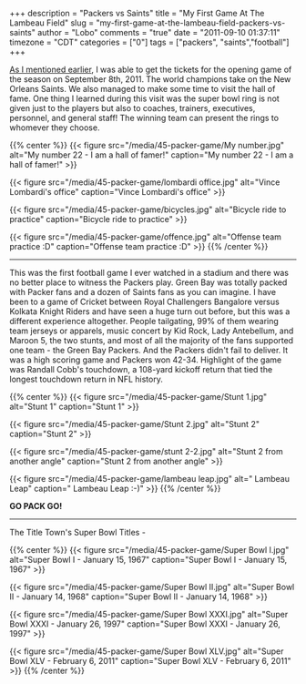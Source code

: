 +++
description = "Packers vs Saints"
title = "My First Game At The Lambeau Field"
slug = "my-first-game-at-the-lambeau-field-packers-vs-saints"
author = "Lobo"
comments = "true"
date = "2011-09-10 01:37:11"
timezone = "CDT"
categories = ["0"]
tags = ["packers", "saints","football"]
+++

[As I mentioned earlier](/blog/a-visit-to-the-frozen-tundra-lambeau-field/), I was able to get the tickets for the opening game of the season on September 8th, 2011. The world champions take on the New Orleans Saints. We also managed to make some time to visit the hall of fame. One thing I learned during this visit was the super bowl ring is not given just to the players but also to coaches, trainers, executives, personnel, and general staff! The winning team can present the rings to whomever they choose.

{{% center %}}
{{< figure src="/media/45-packer-game/My number.jpg" alt="My number 22 - I am a hall of famer!" caption="My number 22 - I am a hall of famer!" >}}

{{< figure src="/media/45-packer-game/lombardi office.jpg" alt="Vince Lombardi's office" caption="Vince Lombardi's office" >}}

{{< figure src="/media/45-packer-game/bicycles.jpg" alt="Bicycle ride to practice" caption="Bicycle ride to practice" >}}

{{< figure src="/media/45-packer-game/offence.jpg" alt="Offense team practice :D" caption="Offense team practice :D" >}}
{{% /center %}}

---

This was the first football game I ever watched in a stadium and there was no better place to witness the Packers play. Green Bay was totally packed with Packer fans and a dozen of Saints fans as you can imagine. I have been to a game of Cricket between Royal Challengers Bangalore versus Kolkata Knight Riders and have seen a huge turn out before, but this was a different experience altogether. People tailgating, 99% of them wearing team jerseys or apparels, music concert by Kid Rock, Lady Antebellum, and Maroon 5, the two stunts, and most of all the majority of the fans supported one team - the Green Bay Packers. And the Packers didn't fail to deliver. It was a high scoring game and Packers won 42-34. Highlight of the game was Randall Cobb's touchdown, a 108-yard kickoff return that tied the longest touchdown return in NFL history.

{{% center %}}
{{< figure src="/media/45-packer-game/Stunt 1.jpg" alt="Stunt 1" caption="Stunt 1" >}}

{{< figure src="/media/45-packer-game/Stunt 2.jpg" alt="Stunt 2" caption="Stunt 2" >}}

{{< figure src="/media/45-packer-game/stunt 2-2.jpg" alt="Stunt 2 from another angle" caption="Stunt 2 from another angle" >}}

{{< figure src="/media/45-packer-game/lambeau leap.jpg" alt=" Lambeau Leap" caption=" Lambeau Leap :-)" >}}
{{% /center %}}

**GO PACK GO!**


---

The Title Town's Super Bowl Titles -

{{% center %}}
{{< figure src="/media/45-packer-game/Super Bowl I.jpg" alt="Super Bowl I - January 15, 1967" caption="Super Bowl I - January 15, 1967" >}}

{{< figure src="/media/45-packer-game/Super Bowl II.jpg" alt="Super Bowl II - January 14, 1968" caption="Super Bowl II - January 14, 1968" >}}

{{< figure src="/media/45-packer-game/Super Bowl XXXI.jpg" alt="Super Bowl XXXI - January 26, 1997" caption="Super Bowl XXXI - January 26, 1997" >}}

{{< figure src="/media/45-packer-game/Super Bowl XLV.jpg" alt="Super Bowl XLV - February 6, 2011" caption="Super Bowl XLV - February 6, 2011" >}}
{{% /center %}}

